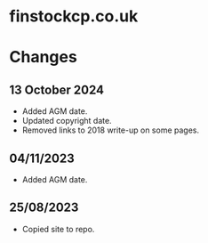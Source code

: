 # finstockcp.co.uk

# Changes

## 13 October 2024
- Added AGM date.
- Updated copyright date.
- Removed links to 2018 write-up on some pages.

## 04/11/2023
- Added AGM date.

## 25/08/2023
- Copied site to repo.

